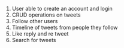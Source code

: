 1. User able to create an account and login
2. CRUD operations on tweets
3. Follow other users
4. Timeline of tweets from people they follow
5. Like reply and re tweet 
6. Search for tweets